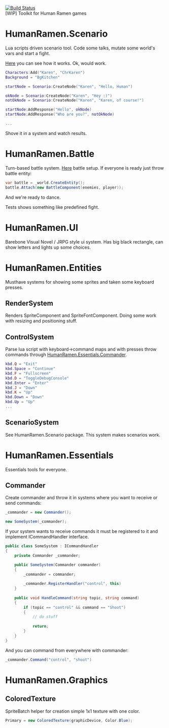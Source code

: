 [![Build Status](https://travis-ci.org/human-ramen/human-ramen.svg?branch=master)](https://travis-ci.org/human-ramen/human-ramen)  
[WIP] Toolkit for Human Ramen games

# HumanRamen.Scenario
Lua scripts driven scenario tool. Code some talks, mutate some world's vars and start a fight.

[Here](https://github.com/human-ramen/human-ramen/blob/master/HumanRamen.Entities/Systems/ScenarioSystem.cs) you can see how it works. Ok, would work.

```lua
Characters:Add("Karen", "ChrKaren")
Background = "BgKitchen"

startNode = Scenario:CreateNode("Karen", "Hello, Human")

okNode = Scenario:CreateNode("Karen", "Hey :)")
notOkNode = Scenario:CreateNode("Karen", "Karen, of course!")

startNode:AddResponse("Hello", okNode)
startNode:AddResponse("Who are you?", notOkNode)

...
```

Shove it in a system and watch results.

# HumanRamen.Battle
Turn-based battle system. [Here](https://github.com/human-ramen/human-ramen/blob/master/HumanRamen.Battle.Tests/BattleTest.cs) battle setup. If everyone is ready just throw battle entity:
```c#
var battle = _world.CreateEntity();
battle.Attach(new BattleComponent(enemies, player));
```
And we're ready to dance.

Tests shows something like predefined fight.

# HumanRamen.UI
Barebone Visual Novel / JRPG style ui system. Has big black rectangle, can show letters and lights up some choices.

# HumanRamen.Entities
Musthave systems for showing some sprites and taken some keyboard presses.

## RenderSystem
Renders SpriteComponent and SpriteFontComponent. Doing some work with resizing and positioning stuff.

## ControlSystem
Parse lua script with keyboard->command maps and with presses throw commands through [HumanRamen.Essentials.Commander](https://github.com/human-ramen/human-ramen/blob/master/HumanRamen.Essentials/Commander.cs).

```lua
kbd.Q = "Exit"
kbd.Space = "Continue"
kbd.F = "Fullscreen"
kbd.D = "ToggleDebugConsole"
kbd.Enter = "Enter"
kbd.J = "Down"
kbd.K = "Up"
kbd.Down = "Down"
kbd.Up = "Up"
...
```
## ScenarioSystem
See HumanRamen.Scenario package. This system makes scenarios work.

# HumanRamen.Essentials
Essentials tools for everyone.

## Commander
Create commander and throw it in systems where you want to receive or send commands:
```c#
_commander = new Commander();

new SomeSystem(_commander);
```

If your system wants to receive commands it must be registered to it and implement ICommandHandler interface.
```c#
public class SomeSystem : ICommandHandler
{
    private Commander _commander;

    public SomeSystem(Commander commander)
    {
        _commander = commander;
    
        _commander.RegisterHandler("control", this)
    }
    
    public void HandleCommand(string topic, string command)
    {
        if (topic == "control" && command == "Shoot")
        {
            // do stuff
            
            return;
        }
    }
}
```

And you can command from everywhere with commander:
```c#
_commander.Command("control", "shoot")
```

# HumanRamen.Graphics

## ColoredTexture
SpriteBatch helper for creation simple 1x1 texture with one color.
```c#
Primary = new ColoredTexture(graphicDevice, Color.Blue);
```
